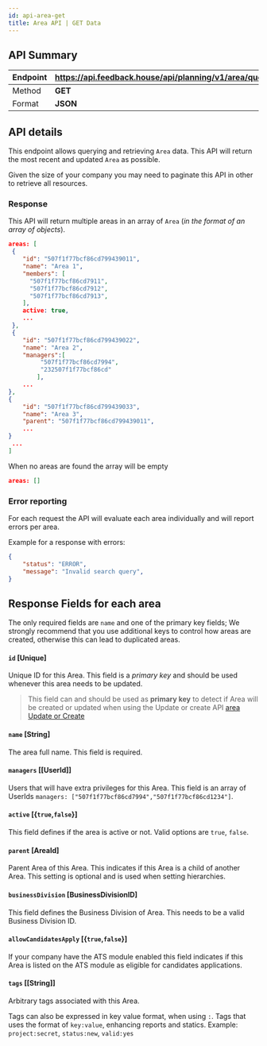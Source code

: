 ```yaml
---
id: api-area-get
title: Area API | GET Data
---
```


## API Summary

| Endpoint | **https://api.feedback.house/api/planning/v1/area/query** |
|----------|---------------------------------------------------|
| Method   | **GET** |
| Format   | **JSON** |

## API details

This endpoint allows querying and retrieving `Area` data. This API will return the most recent and updated `Area` as possible.

Given the size of your company you may need to paginate this API in other to retrieve all resources.

### Response 

This API will return multiple areas in an array of `Area` (*in the format of an array of objects*). 

```json
areas: [
 { 
    "id": "507f1f77bcf86cd799439011", 
    "name": "Area 1", 
    "members": [
      "507f1f77bcf86cd7911",
      "507f1f77bcf86cd7912",
      "507f1f77bcf86cd7913",
    ], 
    active: true,
    ...
 },
 { 
    "id": "507f1f77bcf86cd799439022", 
    "name": "Area 2", 
    "managers":[
         "507f1f77bcf86cd7994",
         "232507f1f77bcf86cd"
        ], 
    ... 
},
{
    "id": "507f1f77bcf86cd799439033", 
    "name": "Area 3", 
    "parent": "507f1f77bcf86cd799439011",
    ...
}
 ...
]
```

When no areas are found the array will be empty
```json
areas: []
```

### Error reporting

For each request the API will evaluate each area individually and will report errors per area. 

Example for a response with errors:
```json
{
    "status": "ERROR",
    "message": "Invalid search query",
}
```

## Response Fields for each area

The only required fields are `name` and one of the primary key fields; We strongly recommend that you use additional keys to control how areas are created, otherwise this can lead to duplicated areas.

#### `id` [Unique] 
Unique ID for this Area. This field is a *primary key* and should be used whenever this area needs to be updated.

> This field can and should be used as **primary key** to detect if Area will be created or updated when using the Update or create API [area Update or Create](./api-area-update-or-create)

#### `name` [String] 
The area full name. This field is required. 

#### `managers` [[UserId]]

Users that will have extra privileges for this Area. This field is an array of UserIds `managers: ["507f1f77bcf86cd7994","507f1f77bcf86cd1234"]`. 

#### `active` [{`true`,`false`}]

This field defines if the area is active or not. Valid options are `true`, `false`. 

#### `parent` [AreaId]

Parent Area of this Area. This indicates if this Area is a child of another Area. This setting is optional and is used when setting hierarchies.

#### `businessDivision` [BusinessDivisionID]

This field defines the Business Division of Area. This needs to be a valid Business Division ID.

#### `allowCandidatesApply` [{`true`,`false`}]

If your company have the ATS module enabled this field indicates if this Area is listed on the ATS module as eligible for candidates applications.

#### `tags` [[String]]

Arbitrary tags associated with this Area. 

Tags can also be expressed in key value format, when using `:`. Tags that uses the format of `key:value`, enhancing reports and statics. Example: `project:secret`, `status:new`, `valid:yes`

